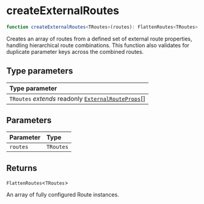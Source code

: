 # createExternalRoutes

```ts
function createExternalRoutes<TRoutes>(routes): FlattenRoutes<TRoutes>
```

Creates an array of routes from a defined set of external route properties, handling hierarchical route combinations.
This function also validates for duplicate parameter keys across the combined routes.

## Type parameters

| Type parameter |
| :------ |
| `TRoutes` *extends* readonly [`ExternalRouteProps`](/api/types/ExternalRouteProps)[] |

## Parameters

| Parameter | Type |
| :------ | :------ |
| `routes` | `TRoutes` |

## Returns

`FlattenRoutes`\<`TRoutes`\>

An array of fully configured Route instances.
